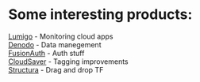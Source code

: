 # Some interesting products:

[Lumigo](https://lumigo.io/) - Monitoring cloud apps <br/>
[Denodo](https://www.denodo.com/en) - Data manegement <br/>
[FusionAuth](https://fusionauth.io/) - Auth stuff <br/>
[CloudSaver](https://www.cloudsaver.com/reinvent/#tag-manager|1) - Tagging improvements <br/>
[Structura](https://www.structura.io/product) - Drag and drop TF <br/>

